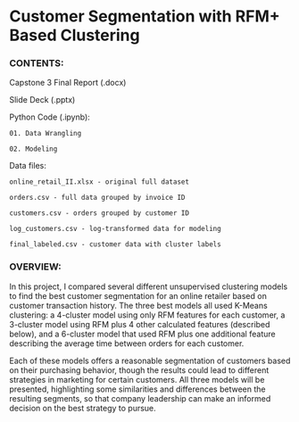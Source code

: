 # Customer Segmentation with RFM+ Based Clustering

### CONTENTS:

Capstone 3 Final Report (.docx)

Slide Deck (.pptx)

Python Code (.ipynb):

	01. Data Wrangling

	02. Modeling

Data files:

	online_retail_II.xlsx - original full dataset

	orders.csv - full data grouped by invoice ID

	customers.csv - orders grouped by customer ID

	log_customers.csv - log-transformed data for modeling

	final_labeled.csv - customer data with cluster labels
	
### OVERVIEW:

In this project, I compared several different unsupervised clustering models to find the best customer segmentation for an online retailer based on customer transaction history. The three best models all used K-Means clustering: a 4-cluster model using only RFM features for each customer, a 3-cluster model using RFM plus 4 other calculated features (described below), and a 6-cluster model that used RFM plus one additional feature describing the average time between orders for each customer.

Each of these models offers a reasonable segmentation of customers based on their purchasing behavior, though the results could lead to different strategies in marketing for certain customers. All three models will be presented, highlighting some similarities and differences between the resulting segments, so that company leadership can make an informed decision on the best strategy to pursue.